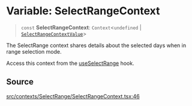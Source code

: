 # Variable: SelectRangeContext

> `const` **SelectRangeContext**: `Context`\<`undefined` \| [`SelectRangeContextValue`](../interfaces/SelectRangeContextValue.md)\>

The SelectRange context shares details about the selected days when in range
selection mode.

Access this context from the [useSelectRange](../functions/useSelectRange.md) hook.

## Source

[src/contexts/SelectRange/SelectRangeContext.tsx:46](https://github.com/gpbl/react-day-picker/blob/a604fd23887c832117da414a9c63b1b84efb97d9/src/contexts/SelectRange/SelectRangeContext.tsx#L46)
